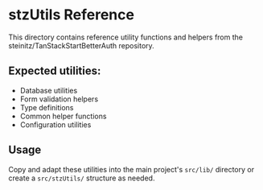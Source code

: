 # stzUtils Reference

This directory contains reference utility functions and helpers from the steinitz/TanStackStartBetterAuth repository.

## Expected utilities:

- Database utilities
- Form validation helpers
- Type definitions
- Common helper functions
- Configuration utilities

## Usage

Copy and adapt these utilities into the main project's `src/lib/` directory or create a `src/stzUtils/` structure as needed.